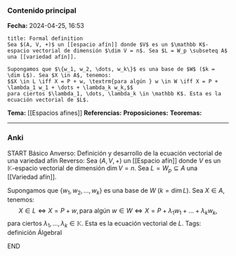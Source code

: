 ### Contenido principal

**Fecha:** 2024-04-25, 16:53

```ad-formal
title: Formal definition
Sea $(A, V, +)$ un [[espacio afín]] donde $V$ es un $\mathbb K$-espacio vectorial de dimensión $\dim V = n$. Sea $L = W_p \subseteq A$ una [[variedad afín]].

Supongamos que $\{w_1, w_2, \dots, w_k\}$ es una base de $W$ ($k = \dim L$). Sea $X \in A$, tenemos:
$$X \in L \iff X = P + w, \textrm{para algún } w \in W \iff X = P + \lambda_1 w_1 + \dots + \lambda_k w_k,$$
para ciertos $\lambda_1, \dots, \lambda_k \in \mathbb K$. Esta es la ecuación vectorial de $L$.
```

**Tema:** [[Espacios afines]]
**Referencias:**
**Proposiciones:**
**Teoremas:**

---
### Anki

START
Básico
Anverso: Definición y desarrollo de la ecuación vectorial de una variedad afín
Reverso: Sea $(A, V, +)$ un [[Espacio afín]] donde $V$ es un $\mathbb K$-espacio vectorial de dimensión $\dim V = n$. Sea $L = W_p \subseteq A$ una [[Variedad afín]].

Supongamos que $\{w_1, w_2, \dots, w_k\}$ es una base de $W$ ($k = \dim L$). Sea $X \in A$, tenemos:
$$X \in L \iff X = P + w, \textrm{para algún } w \in W \iff X = P + \lambda_1 w_1 + \dots + \lambda_k w_k,$$
para ciertos $\lambda_1, \dots, \lambda_k \in \mathbb K$. Esta es la ecuación vectorial de $L$.
Tags: definición ÁlgebraI
<!--ID: 1714060760633-->
END
